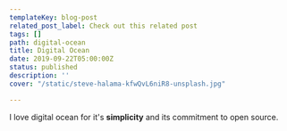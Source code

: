 ```yaml
---
templateKey: blog-post
related_post_label: Check out this related post
tags: []
path: digital-ocean
title: Digital Ocean
date: 2019-09-22T05:00:00Z
status: published
description: ''
cover: "/static/steve-halama-kfwQvL6niR8-unsplash.jpg"

---
```


I love digital ocean for it's **simplicity** and its commitment to open source.
